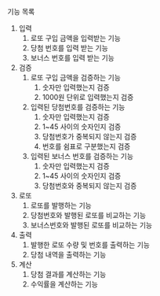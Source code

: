 기능 목록
1. 입력
    1. 로또 구입 금액을 입력받는 기능
    2. 당첨 번호를 입력 받는 기능
    3. 보너스 번호를 입력 받는 기능
2. 검증
   1. 로또 구입 금액을 검증하는 기능
      1. 숫자만 입력했는지 검증
      2. 1000원 단위로 입력했는지 검증
   2. 입력된 당첨번호를 검증하는 기능
      1. 숫자만 입력했는지 검증
      2. 1~45 사이의 숫자인지 검증
      3. 당첨번호가 중복되지 않는지 검증
      4. 번호를 쉼표로 구분했는지 검증
   3. 입력된 보너스 번호를 검증하는 기능
      1. 숫자만 입력했는지 검증
      2. 1~45 사이의 숫자인지 검증
      3. 당첨번호와 중복되지 않는지 검증
3. 로또
   1. 로또를 발행하는 기능
   2. 당첨번호와 발행된 로또를 비교하는 기능
   3. 보너스번호와 발행된 로또를 비교하는 기능
4. 출력
   1. 발행한 로또 수량 및 번호를 출력하는 기능
   2. 당첨 내역을 출력하는 기능
5. 계산
   1. 당첨 결과를 계산하는 기능
   2. 수익률을 계산하는 기능
